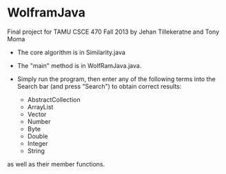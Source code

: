 WolframJava
===========

Final project for TAMU CSCE 470 Fall 2013 by Jehan Tillekeratne and Tony Moma

- The core algorithm is in Similarity.java

- The "main" method is in WolfRamJava.java.

- Simply run the program, then enter any of the following terms into the Search bar (and press "Search") to obtain correct results:

	- AbstractCollection
	- ArrayList
	- Vector
	- Number
	- Byte
	- Double
	- Integer
	- String

as well as their member functions.